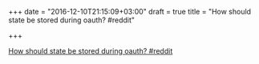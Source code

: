 +++
date = "2016-12-10T21:15:09+03:00"
draft = true
title = "How should state be stored during oauth?  #reddit"

+++

<p><a href="https://t.co/BY02G9Vxtd">How should state be stored during oauth?  #reddit</a></p>
